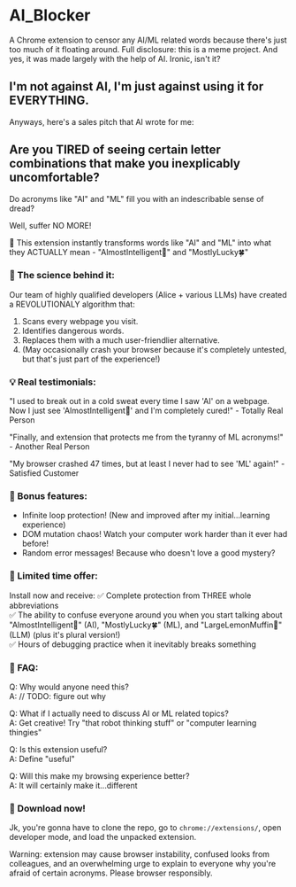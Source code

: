# AI_Blocker
A Chrome extension to censor any AI/ML related words because there's just too much of it floating around. Full disclosure: this is a meme project. And yes, it was made largely with the help of AI. Ironic, isn't it? 

## I'm not against AI, I'm just against using it for EVERYTHING. 

Anyways, here's a sales pitch that AI wrote for me: 

## Are you TIRED of seeing certain letter combinations that make you inexplicably uncomfortable? 

Do acronyms like "AI" and "ML" fill you with an indescribable sense of dread? 

Well, suffer NO MORE! 

🎯 This extension instantly transforms words like "AI" and "ML" into what they ACTUALLY mean - "AlmostIntelligent🤪" and "MostlyLucky🍀"

### 🧠 The science behind it: 

Our team of highly qualified developers (Alice + various LLMs) have created a REVOLUTIONALY algorithm that: 
1. Scans every webpage you visit. 
2. Identifies dangerous words. 
3. Replaces them with a much user-friendlier alternative. 
4. (May occasionally crash your browser because it's completely untested, but that's just part of the experience!)

### 💡 Real testimonials: 

"I used to break out in a cold sweat every time I saw 'AI' on a webpage. Now I just see 'AlmostIntelligent🤪' and I'm completely cured!" - Totally Real Person

"Finally, and extension that protects me from the tyranny of ML acronyms!" - Another Real Person 

"My browser crashed 47 times, but at least I never had to see 'ML' again!" - Satisfied Customer 

### 🎪 Bonus features: 

* Infinite loop protection! (New and improved after my initial...learning experience)
* DOM mutation chaos! Watch your computer work harder than it ever had before! 
* Random error messages! Because who doesn't love a good mystery? 

### 🎁 Limited time offer: 

Install now and receive: 
✅ Complete protection from THREE whole abbreviations  
✅ The ability to confuse everyone around you when you start talking about "AlmostIntelligent🤪" (AI), "MostlyLucky🍀" (ML), and "LargeLemonMuffin🧁" (LLM) (plus it's plural version!)  
✅ Hours of debugging practice when it inevitably breaks something  

### 🤔 FAQ: 

Q: Why would anyone need this?  
A: // TODO: figure out why 

Q: What if I actually need to discuss AI or ML related topics?  
A: Get creative! Try "that robot thinking stuff" or "computer learning thingies"

Q: Is this extension useful?  
A: Define "useful"

Q: Will this make my browsing experience better?  
A: It will certainly make it...different

### 🚀 Download now! 

Jk, you're gonna have to clone the repo, go to `chrome://extensions/`, open developer mode, and load the unpacked extension. 

Warning: extension may cause browser instability, confused looks from colleagues, and an overwhelming urge to explain to everyone why you're afraid of certain acronyms. Please browser responsibly. 
